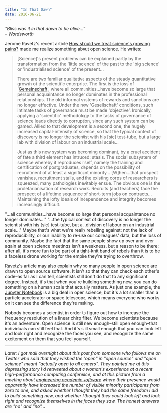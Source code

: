 ```yaml
---
title: "In That Dawn"
date: 2016-06-21
---
```

<p>
  <em>
    "Bliss was it in that dawn to be alive…"
    <br>
    – Wordsworth
  </em>
</p>
<p>
  Jerome Ravetz's recent article
  <a href="https://www.theguardian.com/science/political-science/2016/jun/08/how-should-we-treat-sciences-growing-pains">How should we treat science's growing pains?</a>
  made me realize something about open science.
  He writes:
</p>
<blockquote>
  <p>
    [Science]'s present problems can be explained partly by the
    transformation from the 'little science' of the past to the 'big
    science' or 'industrialised science' of the present…
  </p>
  <p>
    There are two familiar qualitative aspects of the steady
    quantitative growth of the scientific enterprise. The first is the
    loss of '<a href="https://en.wikipedia.org/wiki/Gemeinschaft_and_Gesellschaft">Gemeinschaft</a>', where
    all communities…have become so large that personal acquaintance
    no longer dominates in the professional relationships. The old
    informal systems of rewards and sanctions are no longer
    effective. Under the new 'Gesellschaft' conditions, such intimate
    tasks of governance must be made 'objective'. Ironically, applying
    a 'scientific' methodology to the tasks of governance of science
    leads directly to corruption, since any such system can be
    gamed. Allied to that development is a second one, the hugely
    increased capital-intensity of science, so that the typical
    context of discovery is no longer the scientist with his [sic]
    test-tube, but a large lab with division of labour on an
    industrial scale…
  </p>
  <p>
    Just as this new system was becoming dominant, by a cruel accident
    of fate a third element has intruded: stasis. The social subsystem
    of science whereby it reproduces itself, namely the training and
    certification of postgraduates, depends on the possibility of
    recruitment of at least a significant minority… [W]hen…that
    prospect vanishes, recruitment stalls, and the existing corps of
    researchers is squeezed, many pathologies inevitably ensue. The
    obvious one is the proletarianisation of research work. Recruits
    (and teachers) face the prospect of a lifetime sequence of
    short-term jobs on contracts…Maintaining the lofty ideals of
    independence and integrity becomes increasingly difficult.
  </p>
</blockquote>
<p>
  "…all communities…have become so large that personal
  acquaintance no longer dominates…"  "…the typical context of
  discovery is no longer the scientist with his [sic] test-tube, but
  a…division of labour on an industrial scale…"  Maybe that's what
  we're really rebelling against: not the lack of reproducibility, or
  our inability to re-use our colleagues' data, but the loss of
  community.  Maybe the fact that the same people show up over and
  over again at open science meetings isn't a weakness, but a reason
  to be there: after all, it's more fun to be part of a tight-knit
  band of rebels than it is to be a faceless drone working for the
  empire they're trying to overthrow.
</p>
<p>
  Ravetz's article may also explain why so many people in open science
  are drawn to open source software.  It isn't so that they can check
  each other's code–as far as I can tell, scientists still don't
  do that to any significant degree.  Instead, it's that when you're
  building something new, you can do something on a human scale that
  actually matters.  As just one example,
  the <a href="http://jupyter.org/">Jupyter Notebook</a> is a big deal in
  open science, but it's a lot smaller than a particle accelerator or
  space telescope, which means everyone who works on it can see the
  difference they're making.
</p>
<p>
  Nobody becomes a scientist in order to figure out how to increase
  the frequency resolution of a linear chirp filter.  We become
  scientists because it's an adventure.  Open science is still new
  enough–still open enough–that individuals can still feel
  that.  And it's still small enough that you can look left and look
  right and recognize the faces you see, and recognize the same
  excitement on them that you feel yourself.
</p>
<hr/>
<p>
  <em>
    Later: I got mail overnight about this post from someone who
    follows me on Twitter who said that they wished the "open" in
    "open source" and "open science" meant "actually open to all
    comers".  They pointed me
    at this depressing story I'd retweeted about a woman's experience at a
    recent high-performance computing conference, and
    at this picture from a meeting
    about <a href="http://www.dagstuhl.de/en/program/calendar/semhp/?semnr=16252">engineering
    academic software</a> where their presence would apparently have
    increased the number of visible minority participants from zero to
    one, and asked whether I thought they had the same freedom I did
    to build something new, and whether I thought they could look left
    and look right and recognize themselves in the faces they saw.
    The honest answers are "no" and "no"…
  </em>
</p>

